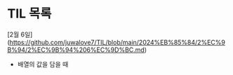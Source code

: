 # TIL 목록

[2월 6일] (https://github.com/juwalove7/TIL/blob/main/2024%EB%85%84/2%EC%9B%94/2%EC%9B%94%206%EC%9D%BC.md)

- 배열의 값을 담을 때